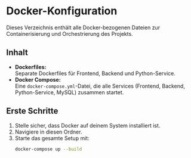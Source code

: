 # Docker-Konfiguration

Dieses Verzeichnis enthält alle Docker-bezogenen Dateien zur Containerisierung und Orchestrierung des Projekts.

## Inhalt

- **Dockerfiles:**  
  Separate Dockerfiles für Frontend, Backend und Python-Service.
- **Docker Compose:**  
  Eine `docker-compose.yml`-Datei, die alle Services (Frontend, Backend, Python-Service, MySQL) zusammen startet.

## Erste Schritte

1. Stelle sicher, dass Docker auf deinem System installiert ist.
2. Navigiere in diesen Ordner.
3. Starte das gesamte Setup mit:  
   ```bash
   docker-compose up --build
